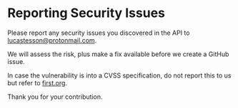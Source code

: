 # Reporting Security Issues

Please report any security issues you discovered in the API to lucastesson@protonmail.com.

We will assess the risk, plus make a fix available before we create a GitHub issue.

In case the vulnerability is into a CVSS specification, do not report this to us but refer to [first.org](https://www.first.org/contact).

Thank you for your contribution.
